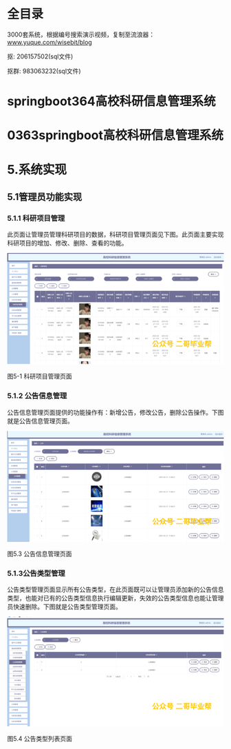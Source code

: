 # 全目录

3000套系统，根据编号搜索演示视频，复制至流浪器：www.yuque.com/wisebit/blog


<p>抠: 206157502(sql文件)</p>
<p>抠群: 983063232(sql文件)</p>


# springboot364高校科研信息管理系统
# 0363springboot高校科研信息管理系统

# 5.系统实现
## 5.1管理员功能实现
### 5.1.1 科研项目管理
此页面让管理员管理科研项目的数据，科研项目管理页面见下图。此页面主要实现科研项目的增加、修改、删除、查看的功能。

![](/md/blog.017.png)

图5-1 科研项目管理页面
### 5.1.2 公告信息管理
公告信息管理页面提供的功能操作有：新增公告，修改公告，删除公告操作。下图就是公告信息管理页面。

![](/md/blog.018.png)

图5.3 公告信息管理页面
### 5.1.3公告类型管理
公告类型管理页面显示所有公告类型，在此页面既可以让管理员添加新的公告信息类型，也能对已有的公告类型信息执行编辑更新，失效的公告类型信息也能让管理员快速删除。下图就是公告类型管理页面。

![](/md/blog.019.png)

图5.4 公告类型列表页面









